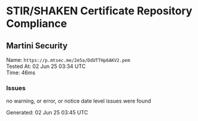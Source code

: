 # STIR/SHAKEN Certificate Repository Compliance

## Martini Security

Name: `https://p.mtsec.me/2e5a/DdUTTHp6AKV2.pem`\
Tested At: 02 Jun 25 03:34 UTC\
Time: 46ms

### Issues

no warning, or error, or notice date level issues were found

Generated: 02 Jun 25 03:45 UTC